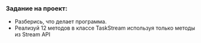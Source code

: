 ### Задание на проект:

* Разберись, что делает программа.
* Реализуй 12 методов в классе TaskStream используя только методы из Stream API
